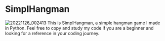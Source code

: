 # SimplHangman
![20221126_002413](https://user-images.githubusercontent.com/117014887/204033056-06e05ef8-d0c8-45fe-856a-7f1f3c8215ee.png)
This is SimplHangman, a simple hangman game I made in Python. Feel free to copy and study my code if you are a beginner and looking for a reference in your coding journey.
